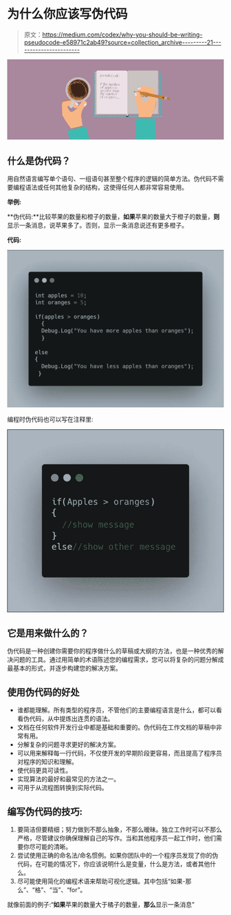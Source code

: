 # 为什么你应该写伪代码

> 原文：<https://medium.com/codex/why-you-should-be-writing-pseudocode-e58971c2ab49?source=collection_archive---------21----------------------->

![](img/c8c9b1f75598c2c3cdcbccc8864c80d1.png)

## 什么是伪代码？

用自然语言编写单个语句、一组语句甚至整个程序的逻辑的简单方法。伪代码不需要编程语法或任何其他复杂的结构，这使得任何人都非常容易使用。

**举例:**

**伪代码:**比较苹果的数量和橙子的数量，**如果**苹果的数量大于橙子的数量，**则**显示一条消息，说苹果多了。否则，显示一条消息说还有更多橙子。

**代码:**

![](img/2cc1e399b132eac24bfd3d4951c11939.png)

编程时伪代码也可以写在注释里:

![](img/05b5a467e8d305106509b2d1de8343ca.png)

## 它是用来做什么的？

伪代码是一种创建你需要你的程序做什么的草稿或大纲的方法，也是一种优秀的解决问题的工具。通过用简单的术语陈述您的编程需求，您可以将复杂的问题分解成最基本的形式，并逐步构建您的解决方案。

## 使用伪代码的好处

*   谁都能理解。所有类型的程序员，不管他们的主要编程语言是什么，都可以看看伪代码，从中提炼出连贯的语法。
*   文档在任何软件开发行业中都是基础和重要的。伪代码在工作文档的草稿中非常有用。
*   分解复杂的问题寻求更好的解决方案。
*   可以用来解释每一行代码，不仅使开发的早期阶段更容易，而且提高了程序员对程序的知识和理解。
*   使代码更具可读性。
*   实现算法的最好和最常见的方法之一。
*   可用于从流程图转换到实际代码。

## **编写伪代码的技巧:**

1.  要简洁但要精细；努力做到不那么抽象，不那么暧昧。独立工作时可以不那么严格，尽管建议你确保理解自己的写作。当和其他程序员一起工作时，他们需要你尽可能的清晰。
2.  尝试使用正确的命名法/命名惯例。如果你团队中的一个程序员发现了你的伪代码，在可能的情况下，你应该说明什么是变量，什么是方法，或者其他什么。
3.  尽可能使用简化的编程术语来帮助可视化逻辑。其中包括“如果-那么”、“格”、“当”、“for”。

就像前面的例子:“**如果**苹果的数量大于橘子的数量，**那么**显示一条消息”